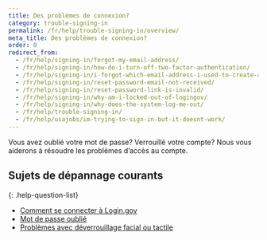 ```yaml
---
title: Des problèmes de connexion?
category: trouble-signing-in
permalink: /fr/help/trouble-signing-in/overview/
meta_title: Des problèmes de connexion?
order: 0
redirect_from:
  - /fr/help/signing-in/forgot-my-email-address/
  - /fr/help/signing-in/how-do-i-turn-off-two-factor-authentication/
  - /fr/help/signing-in/i-forgot-which-email-address-i-used-to-create-an-account/
  - /fr/help/signing-in/reset-password-email-not-received/
  - /fr/help/signing-in/reset-password-link-is-invalid/
  - /fr/help/signing-in/why-am-i-locked-out-of-logingov/
  - /fr/help/signing-in/why-does-the-system-log-me-out/
  - /fr/help/trouble-signing-in/
  - /fr/help/usajobs/im-trying-to-sign-in-but-it-doesnt-work/
---
```


Vous avez oublié votre mot de passe? Verrouillé votre compte? Nous vous aiderons à résoudre les problèmes d’accès au compte.

## Sujets de dépannage courants

{: .help-question-list}
* [Comment se connecter à Login.gov](/fr/help/trouble-signing-in/how-to-sign-in/)
* [Mot de passe oublié](/fr/help/trouble-signing-in/forgot-your-password/)
* [Problèmes avec déverrouillage facial ou tactile](/fr/help/trouble-signing-in/face-or-touch-unlock/)
